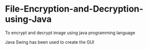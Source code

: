 # File-Encryption-and-Decryption-using-Java
To encrypt and decrypt image using java programming language

Java Swing has been used to create the GUI
